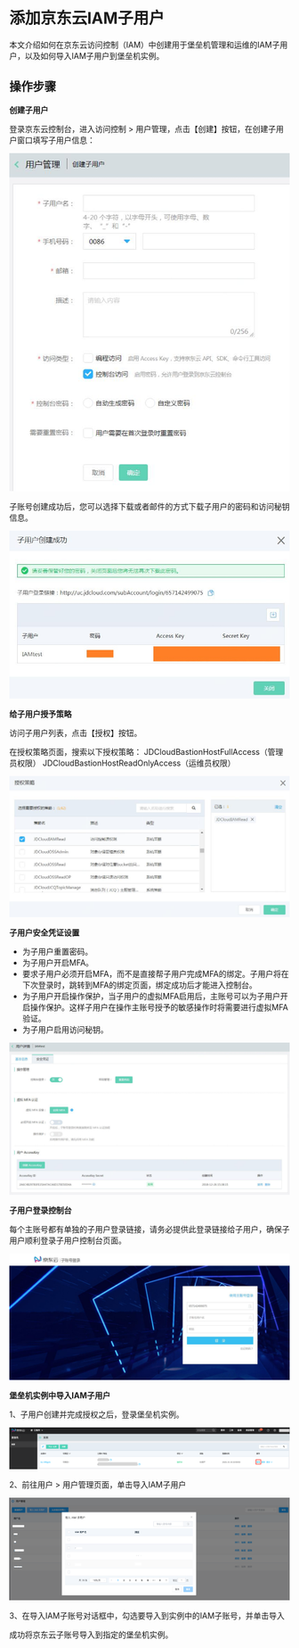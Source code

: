 # 添加京东云IAM子用户
本文介绍如何在京东云访问控制（IAM）中创建用于堡垒机管理和运维的IAM子用户，以及如何导入IAM子用户到堡垒机实例。

## 操作步骤

**创建子用户**

登录京东云控制台，进入访问控制 > 用户管理，点击【创建】按钮，在创建子用户窗口填写子用户信息：

![](/image/IAM/SubUserManagement/创建子用户页面.jpg) 

子账号创建成功后，您可以选择下载或者邮件的方式下载子用户的密码和访问秘钥信息。

![](/image/IAM/SubUserManagement/子用户创建成功页面.jpg) 

**给子用户授予策略**

访问子用户列表，点击【授权】按钮。

在授权策略页面，搜索以下授权策略：
JDCloudBastionHostFullAccess（管理员权限）
JDCloudBastionHostReadOnlyAccess（运维员权限）

![](/image/IAM/SubUserManagement/子用户授权页面.jpg) 

**子用户安全凭证设置**

- 为子用户重置密码。
- 为子用户开启MFA。
- 要求子用户必须开启MFA，而不是直接帮子用户完成MFA的绑定。子用户将在下次登录时，跳转到MFA的绑定页面，绑定成功后才能进入控制台。
- 为子用户开启操作保护，当子用户的虚拟MFA启用后，主账号可以为子用户开启操作保护。这样子用户在操作主账号授予的敏感操作时将需要进行虚拟MFA验证。
- 为子用户启用访问秘钥。

![](/image/IAM/SubUserManagement/子用户安全凭证页面.jpg) 

**子用户登录控制台**

每个主账号都有单独的子用户登录链接，请务必提供此登录链接给子用户，确保子用户顺利登录子用户控制台页面。

![](/image/IAM/Summary/子用户登录页.jpg) 

**堡垒机实例中导入IAM子用户**

1、子用户创建并完成授权之后，登录堡垒机实例。

![](/image/Bastion/management.png) 

2、前往用户 > 用户管理页面，单击导入IAM子用户

![](/image/Bastion/import-iam.png) 

3、在导入IAM子账号对话框中，勾选要导入到实例中的IAM子账号，并单击导入

   成功将京东云子账号导入到指定的堡垒机实例。
